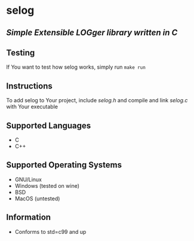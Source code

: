 # selog
## _Simple Extensible LOGger library written in C_

## Testing
If You want to test how selog works, simply run ```make run```

## Instructions
To add selog to Your project, include _selog.h_ and compile and link _selog.c_ with Your executable

## Supported Languages
- C
- C++

## Supported Operating Systems
- GNU/Linux
- Windows (tested on wine)
- BSD
- MacOS (untested)

## Information
- Conforms to std=c99 and up
